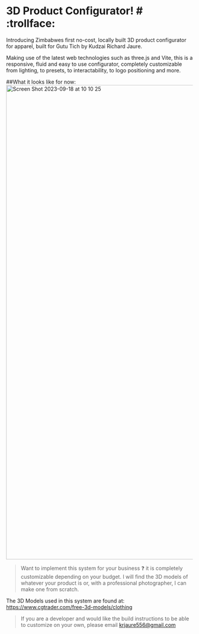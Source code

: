 # 3D Product Configurator! # :trollface:


Introducing Zimbabwes first no-cost, locally built 3D product configurator for apparel, built for Gutu Tich by Kudzai Richard Jaure. 

Making use of the latest web technologies such as three.js and Vite, this is a responsive, fluid and easy to use configurator, completely customizable from lighting, to presets, to interactability, to logo positioning and more. 

##What it looks like for now: 
<img width="1280" alt="Screen Shot 2023-09-18 at 10 10 25" src="https://github.com/kudzaijaure-dot/GutuTich/assets/55686042/d6c5b449-41cd-4ebf-8877-a7345e0ac890">

> Want to implement this system for your business :question: it is completely customizable depending on your budget. I will find the 3D models of whatever your product is or, with a professional photographer, I can make one from scratch.

The 3D Models used in this system are found at: https://www.cgtrader.com/free-3d-models/clothing

> If you are a developer and would like the build instructions to be able to customize on your own, please email krjaure556@gmail.com

